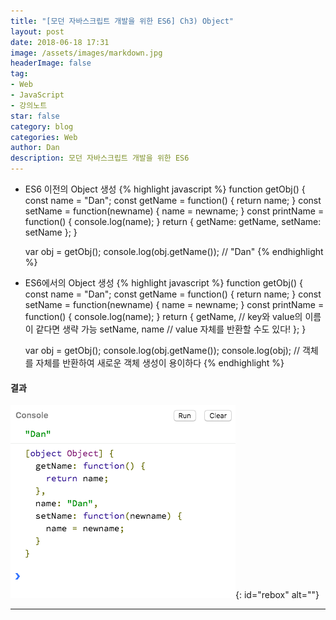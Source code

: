 ```yaml
---
title: "[모던 자바스크립트 개발을 위한 ES6] Ch3) Object"
layout: post
date: 2018-06-18 17:31
image: /assets/images/markdown.jpg
headerImage: false
tag:
- Web
- JavaScript
- 강의노트
star: false
category: blog
categories: Web
author: Dan
description: 모던 자바스크립트 개발을 위한 ES6
---
```


* ES6 이전의 Object 생성
{% highlight javascript %}
  function getObj() {
    const name = "Dan";
    const getName = function() {
      return name;
    }
    const setName = function(newname) {
      name = newname;
    }
    const printName = function() {
      console.log(name);
    }
    return {
      getName: getName,
      setName: setName
    };
  }

  var obj = getObj();
  console.log(obj.getName()); // "Dan"
{% endhighlight %}

* ES6에서의 Object 생성
{% highlight javascript %}
  function getObj() {
    const name = "Dan";
    const getName = function() {
      return name;
    }
    const setName = function(newname) {
      name = newname;
    }
    const printName = function() {
      console.log(name);
    }
    return {
      getName, // key와 value의 이름이 같다면 생략 가능
      setName,
      name // value 자체를 반환할 수도 있다!
    };
  }

  var obj = getObj();
  console.log(obj.getName());
  console.log(obj); // 객체를 자체를 반환하여 새로운 객체 생성이 용이하다
{% endhighlight %}

#### 결과
![Markdown Image][1]{: id="rebox" alt=""}

---
[1]: /assets/images/스크린샷2018-06-18-6.jpg
